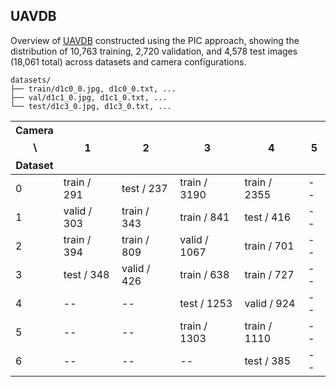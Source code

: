## UAVDB

Overview of [UAVDB](https://zenodo.org/records/14534940) constructed using the PIC approach, showing the distribution of 10,763 training, 2,720 validation, and 4,578 test images (18,061 total) across datasets and camera configurations.

```
datasets/
├── train/d1c0_0.jpg, d1c0_0.txt, ...
├── val/d1c1_0.jpg, d1c1_0.txt, ...
└── test/d1c3_0.jpg, d1c3_0.txt, ...
```

| Camera $$\backslash$$ Dataset | 1           | 2           | 3            | 4            | 5           |
| ----------------------------- | ----------- | ----------- | ------------ | ------------ | ----------- |
| 0                             | train / 291 | test / 237  | train / 3190 | train / 2355 | --          |
| 1                             | valid / 303 | train / 343 | train / 841  | test / 416   | --          |
| 2                             | train / 394 | train / 809 | valid / 1067 | train / 701  | --          |
| 3                             | test / 348  | valid / 426 | train / 638  | train / 727  | --          |
| 4                             | --          | --          | test / 1253  | valid / 924  | --          |
| 5                             | --          | --          | train / 1303 | train / 1110 | --          |
| 6                             | --          | --          | --           | test / 385   | --          |